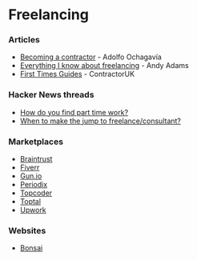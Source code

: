 # Freelancing

### Articles

* [Becoming a contractor](https://ochagavia.nl/blog/becoming-a-contractor/) - Adolfo Ochagavía
* [Everything I know about freelancing](https://andyadams.org/everything-i-know-about-freelancing/) - Andy Adams
* [First Times Guides](https://www.contractoruk.com/first_timers) - ContractorUK

### Hacker News threads

* [How do you find part time work?](https://news.ycombinator.com/item?id=42425339)
* [When to make the jump to freelance/consultant?](https://news.ycombinator.com/item?id=34400435)

### Marketplaces

* [Braintrust](https://www.usebraintrust.com/)
* [Fiverr](https://www.fiverr.com/)
* [Gun.io](https://www.gun.io/)
* [Periodix](https://periodix.net/)
* [Topcoder](https://www.topcoder.com/)
* [Toptal](https://www.toptal.com/)
* [Upwork](https://www.upwork.com/)

### Websites

* [Bonsai](https://www.hellobonsai.com/)
